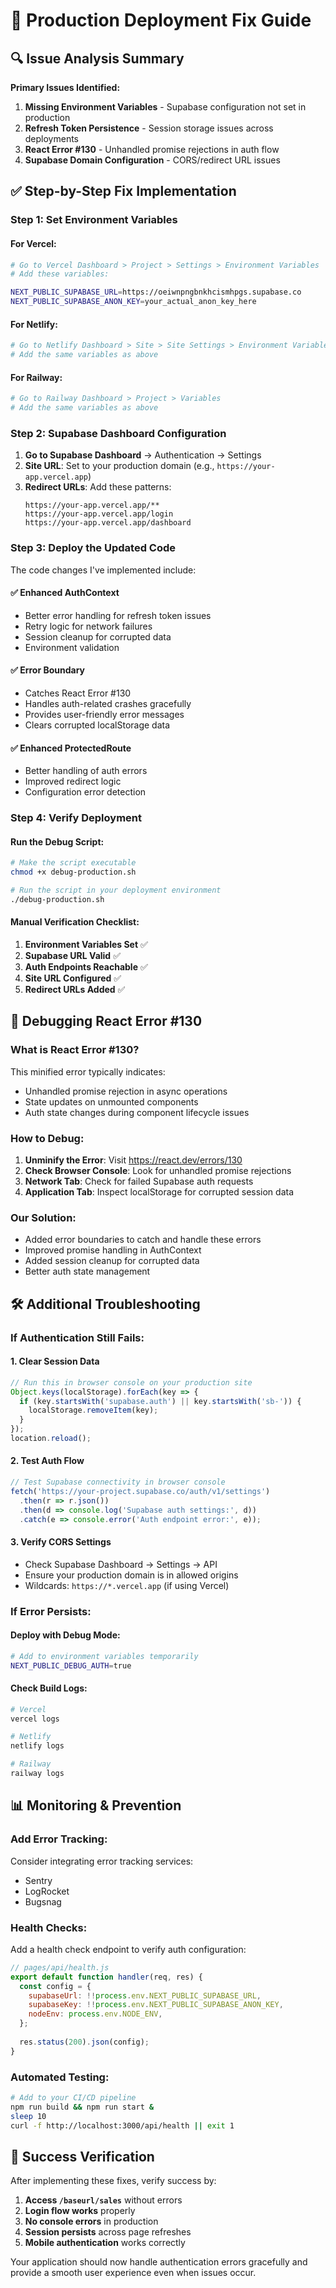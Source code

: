 # 🚀 Production Deployment Fix Guide

## 🔍 Issue Analysis Summary

**Primary Issues Identified:**
1. **Missing Environment Variables** - Supabase configuration not set in production
2. **Refresh Token Persistence** - Session storage issues across deployments  
3. **React Error #130** - Unhandled promise rejections in auth flow
4. **Supabase Domain Configuration** - CORS/redirect URL issues

## ✅ Step-by-Step Fix Implementation

### **Step 1: Set Environment Variables**

#### For Vercel:
```bash
# Go to Vercel Dashboard > Project > Settings > Environment Variables
# Add these variables:

NEXT_PUBLIC_SUPABASE_URL=https://oeiwnpngbnkhcismhpgs.supabase.co
NEXT_PUBLIC_SUPABASE_ANON_KEY=your_actual_anon_key_here
```

#### For Netlify:
```bash
# Go to Netlify Dashboard > Site > Site Settings > Environment Variables
# Add the same variables as above
```

#### For Railway:
```bash
# Go to Railway Dashboard > Project > Variables
# Add the same variables as above
```

### **Step 2: Supabase Dashboard Configuration**

1. **Go to Supabase Dashboard** → Authentication → Settings
2. **Site URL**: Set to your production domain (e.g., `https://your-app.vercel.app`)
3. **Redirect URLs**: Add these patterns:
   ```
   https://your-app.vercel.app/**
   https://your-app.vercel.app/login
   https://your-app.vercel.app/dashboard
   ```

### **Step 3: Deploy the Updated Code**

The code changes I've implemented include:

#### ✅ Enhanced AuthContext
- Better error handling for refresh token issues
- Retry logic for network failures
- Session cleanup for corrupted data
- Environment validation

#### ✅ Error Boundary
- Catches React Error #130
- Handles auth-related crashes gracefully
- Provides user-friendly error messages
- Clears corrupted localStorage data

#### ✅ Enhanced ProtectedRoute
- Better handling of auth errors
- Improved redirect logic
- Configuration error detection

### **Step 4: Verify Deployment**

#### Run the Debug Script:
```bash
# Make the script executable
chmod +x debug-production.sh

# Run the script in your deployment environment
./debug-production.sh
```

#### Manual Verification Checklist:
1. **Environment Variables Set** ✅
2. **Supabase URL Valid** ✅  
3. **Auth Endpoints Reachable** ✅
4. **Site URL Configured** ✅
5. **Redirect URLs Added** ✅

## 🔧 Debugging React Error #130

### **What is React Error #130?**
This minified error typically indicates:
- Unhandled promise rejection in async operations
- State updates on unmounted components  
- Auth state changes during component lifecycle issues

### **How to Debug:**
1. **Unminify the Error**: Visit https://react.dev/errors/130
2. **Check Browser Console**: Look for unhandled promise rejections
3. **Network Tab**: Check for failed Supabase auth requests
4. **Application Tab**: Inspect localStorage for corrupted session data

### **Our Solution:**
- Added error boundaries to catch and handle these errors
- Improved promise handling in AuthContext
- Added session cleanup for corrupted data
- Better auth state management

## 🛠️ Additional Troubleshooting

### **If Authentication Still Fails:**

#### 1. Clear Session Data
```javascript
// Run this in browser console on your production site
Object.keys(localStorage).forEach(key => {
  if (key.startsWith('supabase.auth') || key.startsWith('sb-')) {
    localStorage.removeItem(key);
  }
});
location.reload();
```

#### 2. Test Auth Flow
```javascript
// Test Supabase connectivity in browser console
fetch('https://your-project.supabase.co/auth/v1/settings')
  .then(r => r.json())
  .then(d => console.log('Supabase auth settings:', d))
  .catch(e => console.error('Auth endpoint error:', e));
```

#### 3. Verify CORS Settings
- Check Supabase Dashboard → Settings → API
- Ensure your production domain is in allowed origins
- Wildcards: `https://*.vercel.app` (if using Vercel)

### **If Error Persists:**

#### Deploy with Debug Mode:
```bash
# Add to environment variables temporarily
NEXT_PUBLIC_DEBUG_AUTH=true
```

#### Check Build Logs:
```bash
# Vercel
vercel logs

# Netlify  
netlify logs

# Railway
railway logs
```

## 📊 Monitoring & Prevention

### **Add Error Tracking:**
Consider integrating error tracking services:
- Sentry
- LogRocket  
- Bugsnag

### **Health Checks:**
Add a health check endpoint to verify auth configuration:

```javascript
// pages/api/health.js
export default function handler(req, res) {
  const config = {
    supabaseUrl: !!process.env.NEXT_PUBLIC_SUPABASE_URL,
    supabaseKey: !!process.env.NEXT_PUBLIC_SUPABASE_ANON_KEY,
    nodeEnv: process.env.NODE_ENV,
  };
  
  res.status(200).json(config);
}
```

### **Automated Testing:**
```bash
# Add to your CI/CD pipeline
npm run build && npm run start &
sleep 10
curl -f http://localhost:3000/api/health || exit 1
```

## 🎯 Success Verification

After implementing these fixes, verify success by:

1. **Access `/baseurl/sales`** without errors
2. **Login flow works** properly  
3. **No console errors** in production
4. **Session persists** across page refreshes
5. **Mobile authentication** works correctly

Your application should now handle authentication errors gracefully and provide a smooth user experience even when issues occur.
